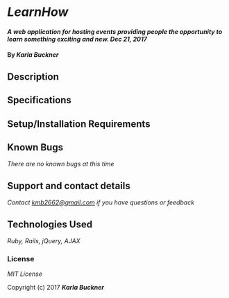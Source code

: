 # _LearnHow_

#### _A web application for hosting events providing people the opportunity to learn something exciting and new. Dec 21, 2017_

#### By _**Karla Buckner**_

## Description

## Specifications

## Setup/Installation Requirements

## Known Bugs

_There are no known bugs at this time_

## Support and contact details

_Contact kmb2662@gmail.com if you have questions or feedback_

## Technologies Used

_Ruby, Rails, jQuery, AJAX_

### License

*MIT License*

Copyright (c) 2017 **_Karla Buckner_**
